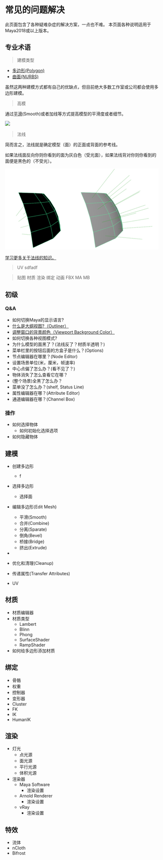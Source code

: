 # 常见的问题解决

此页面包含了各种疑难杂症的解决方案，一点也不难。
本页面各种说明适用于Maya2018或以上版本。

## 专业术语

> 建模类型
+ [多边形(Polygon)](https://help.autodesk.com/view/MAYAUL/2020/CHS/?guid=GUID-7941F97A-36E8-47FE-95D1-71412A3B3017)
+ [曲面(NURBS)](https://help.autodesk.com/view/MAYAUL/2020/CHS/?guid=GUID-735A0B9A-2180-4FB8-9A7B-68F21F306E97)

虽然这两种建模方式都有自己的优缺点，但目前绝大多数工作室或公司都会使用多边形建模。

> 高模

通过[平滑](https://help.autodesk.com/view/MAYAUL/2020/CHS/?guid=GUID-DF6EC285-5436-4FF1-A402-3498014BDE74)(Smooth)或者加线等方式提高模型的平滑度或者细节。

![](https://help.autodesk.com/cloudhelp/2020/CHS/Maya-GettingStarted/images/GUID-5439DA76-275B-4830-B5BA-4A8983B8B286.png)

> 法线

简而言之，法线就是确定模型（面）的正面或背面的参考线。

如果法线面反向你则你看到的面为灰白色（受光面），如果法线背对你则你看到的面便是黑色的（不受光）。

![](https://github.com/narutozb/StudyZALE/blob/master/Maya/images/%E9%9D%A2%E6%B3%95%E7%BA%BF_%E6%AD%A3%E5%8F%8D%E9%9D%A2%E5%AF%B9%E6%AF%94.PNG?raw=true)

[学习更多关于法线的知识。](https://help.autodesk.com/view/MAYAUL/2020/CHS/?guid=GUID-9C257D44-924D-4B3F-ADEF-C71FAA98EAB1)

> UV sdfadf

> 贴图 
> 材质
> 渲染
> 绑定
> 动画
> FBX
> MA
> MB
> 

## 初级

### Q&A
+ 如何切换Maya的显示语言?
+ [什么是大纲视图?（Outliner）](https://help.autodesk.com/view/MAYAUL/2020/CHS/?guid=GUID-4B9A9A3A-83C5-445A-95D5-64104BC47406)
+ [调整窗口的背景颜色（Viewport Background Color）](https://knowledge.autodesk.com/zh-hans/support/maya/learn-explore/caas/CloudHelp/cloudhelp/2022/CHS/Maya-Basics/files/GUID-E506209A-CCCD-4886-86EB-0F7825F3003B-htm.html)
+ 如何切换各种视图模式?
+ 为什么模型的面黑了？(法线反了？材质半透明？)
+ 菜单栏里的按钮后面的方盒子是什么？(Options)
+ 节点编辑器在哪里？(Node Editor)
+ 设置场景单位(米，厘米，帧速率)
+ 中心点偏了怎么办？(看不见了？)
+ 物体消失了怎么查看它在哪？
+ (整个场景)全黑了怎么办？
+ 菜单没了怎么办？(shelf, Status Line)
+ 属性编辑器在哪？(Attribute Editor)
+ 通道编辑器在哪？(Channel Box)



### 操作
+ 如何选择物体 
  - 如何初始化选择选项
+ 如何隐藏物体



## 建模

+ 创建多边形
  - f
+ 选择多边形
  - 选择面 
+ 编辑多边形(Edit Mesh)
  - 平滑(Smooth)
  - 合并(Combine)
  - 分离(Sparate)
  - 倒角(Bevel)
  - 桥接(Bridge)
  - 挤出(Extrude)
+ 

+ 优化和清理(Cleanup)
+ 传递属性(Transfer Attributes)
+ UV

## 材质
+ 材质编辑器
+ 材质类型
  - Lambert
  - Blinn
  - Phong
  - SurfaceShader
  - RampShader
+ 如何给多边形添加材质

## 绑定
+ 骨骼
+ 权重
+ 控制器
+ 变形器
+ Cluster
+ FK
+ IK
+ HumanIK

## 渲染
+ 灯光
  - 点光源
  - 面光源
  - 平行光源
  - 体积光源
+ 渲染器
  - Maya Software
    - 渲染设置 
  - Arnold Renderer
    - 渲染设置  
  - vRay
    - 渲染设置 

## 特效
+ 流体
+ nCloth
+ Bifrost